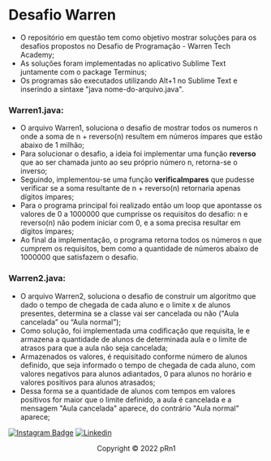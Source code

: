 # Desafio Warren

- O repositório em questão tem como objetivo mostrar soluções para os desafios propostos no Desafio de Programação - Warren Tech Academy;
- As soluções foram implementadas no aplicativo Sublime Text juntamente com o package Terminus;
- Os programas são executados utilizando Alt+1 no Sublime Text e inserindo a sintaxe "java nome-do-arquivo.java".

### Warren1.java:
- O arquivo Warren1, soluciona o desafio de mostrar todos os numeros n onde a soma de n + reverso(n) resultem em números ímpares que estão abaixo de 1 milhão;
- Para solucionar o desafio, a ideia foi implementar uma função **reverso** que ao ser chamada junto ao seu próprio número n, retorna-se o inverso;
- Seguindo, implementou-se uma função **verificaImpares** que pudesse verificar se a soma resultante de n + reverso(n) retornaria apenas dígitos ímpares;
- Para o programa principal foi realizado então um loop que apontasse os valores de 0 a 1000000 que cumprisse os requisitos do desafio: n e reverso(n) não podem iniciar com 0, e a soma precisa resultar em dígitos ímpares;
- Ao final da implementação, o programa retorna todos os números n que cumprem os requisitos, bem como a quantidade de números abaixo de 1000000 que satisfazem o desafio.

### Warren2.java:
- O arquivo Warren2, soluciona o desafio de construir um algoritmo que dado o tempo de chegada de cada aluno e o limite x de alunos presentes, determina se a classe vai ser cancelada ou não ("Aula cancelada” ou “Aula normal”);
- Como solução, foi implementada uma codificação que requisita, le e armazena a quantidade de alunos de determinada aula e o limite de atrasos para que a aula não seja cancelada;
- Armazenados os valores, é requisitado conforme número de alunos definido, que seja informado o tempo de chegada de cada aluno, com valores negativos para alunos adiantados, 0 para alunos no horário e valores positivos para alunos atrasados;
- Dessa forma se a quantidade de alunos com tempos em valores positivos for maior que o limite definido, a aula é cancelada e a mensagem "Aula cancelada" aparece, do contrário "Aula normal" aparece;





[![Instagram Badge](https://img.shields.io/badge/Instagram-E4405F?style=for-the-badge&logo=instagram&logoColor=white)](https://instagram.com/lucasmperin/)
[![Linkedin](https://img.shields.io/badge/LinkedIn-0077B5?style=for-the-badge&logo=linkedin&logoColor=white)](https://www.linkedin.com/in/lucasmperin/)
<p align="center">Copyright © 2022 pRn1</p>
